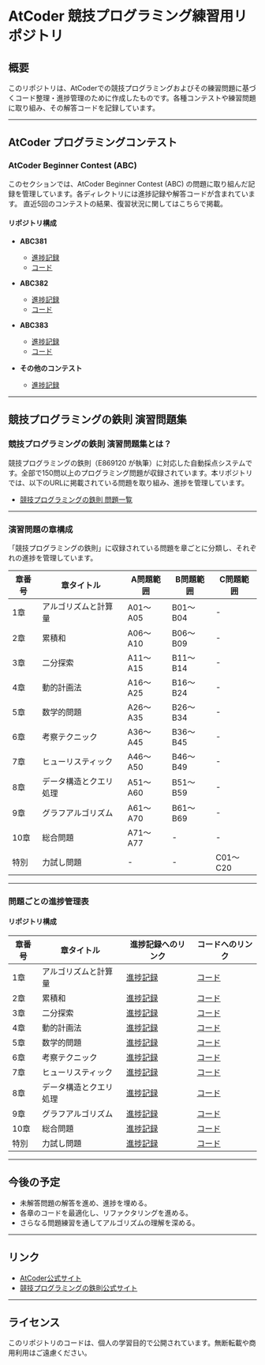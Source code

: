 # AtCoder 競技プログラミング練習用リポジトリ

## 概要
このリポジトリは、AtCoderでの競技プログラミングおよびその練習問題に基づくコード整理・進捗管理のために作成したものです。各種コンテストや練習問題に取り組み、その解答コードを記録しています。

---

## AtCoder プログラミングコンテスト

### AtCoder Beginner Contest (ABC)
このセクションでは、AtCoder Beginner Contest (ABC) の問題に取り組んだ記録を管理しています。各ディレクトリには進捗記録や解答コードが含まれています。
直近5回のコンテストの結果、復習状況に関してはこちらで掲載。

#### リポジトリ構成
- **ABC381**
  - [進捗記録](./ABC/381/progress.md)
  - [コード](./ABC/381/)

- **ABC382**
  - [進捗記録](./ABC/382/progress.md)
  - [コード](./ABC/382/)
 
- **ABC383**
  - [進捗記録](./ABC/383/progress.md)
  - [コード](./ABC/383/)


- **その他のコンテスト**
  - [進捗記録](./ABC/)
---

## 競技プログラミングの鉄則 演習問題集

### 競技プログラミングの鉄則 演習問題集とは？
競技プログラミングの鉄則（E869120 が執筆）に対応した自動採点システムです。全部で150問以上のプログラミング問題が収録されています。本リポジトリでは、以下のURLに掲載されている問題を取り組み、進捗を管理しています。

- [競技プログラミングの鉄則 問題一覧](https://atcoder.jp/contests/tessoku-book)

---

### 演習問題の章構成
「競技プログラミングの鉄則」に収録されている問題を章ごとに分類し、それぞれの進捗を管理しています。

| 章番号 | 章タイトル                     | A問題範囲     | B問題範囲     | C問題範囲     |
|--------|--------------------------------|---------------|---------------|---------------|
| 1章    | アルゴリズムと計算量           | A01～A05      | B01～B04      | -             |
| 2章    | 累積和                         | A06～A10      | B06～B09      | -             |
| 3章    | 二分探索                       | A11～A15      | B11～B14      | -             |
| 4章    | 動的計画法                     | A16～A25      | B16～B24      | -             |
| 5章    | 数学的問題                     | A26～A35      | B26～B34      | -             |
| 6章    | 考察テクニック                 | A36～A45      | B36～B45      | -             |
| 7章    | ヒューリスティック             | A46～A50      | B46～B49      | -             |
| 8章    | データ構造とクエリ処理         | A51～A60      | B51～B59      | -             |
| 9章    | グラフアルゴリズム             | A61～A70      | B61～B69      | -             |
| 10章   | 総合問題                       | A71～A77      | -             | -             |
| 特別   | 力試し問題                     | -             | -             | C01～C20      |

---

### 問題ごとの進捗管理表

#### リポジトリ構成

| 章番号 | 章タイトル                | 進捗記録へのリンク                                         | コードへのリンク                                          |
|--------|---------------------------|----------------------------------------------------------|----------------------------------------------------------|
| 1章    | アルゴリズムと計算量      | [進捗記録](./競技プログラミングの鉄則/アルゴリズムと計算量/progress.md) | [コード](./競技プログラミングの鉄則/アルゴリズムと計算量) |
| 2章    | 累積和                    | [進捗記録](./競技プログラミングの鉄則/累積和/progress.md)         | [コード](./競技プログラミングの鉄則/累積和)               |
| 3章    | 二分探索                  | [進捗記録](./競技プログラミングの鉄則/二分探索/progress.md)       | [コード](./競技プログラミングの鉄則/二分探索)             |
| 4章    | 動的計画法                | [進捗記録](./競技プログラミングの鉄則/動的計画法/progress.md)     | [コード](./競技プログラミングの鉄則/動的計画法)           |
| 5章    | 数学的問題                | [進捗記録](./競技プログラミングの鉄則/数学的問題/progress.md)     | [コード](./競技プログラミングの鉄則/数学的問題)           |
| 6章    | 考察テクニック            | [進捗記録](./競技プログラミングの鉄則/考察テクニック/progress.md) | [コード](./競技プログラミングの鉄則/考察テクニック)       |
| 7章    | ヒューリスティック        | [進捗記録](./競技プログラミングの鉄則/ヒューリスティック/progress.md) | [コード](./競技プログラミングの鉄則/ヒューリスティック)   |
| 8章    | データ構造とクエリ処理    | [進捗記録](./競技プログラミングの鉄則/データ構造とクエリ処理/progress.md) | [コード](./競技プログラミングの鉄則/データ構造とクエリ処理) |
| 9章    | グラフアルゴリズム        | [進捗記録](./競技プログラミングの鉄則/グラフアルゴリズム/progress.md) | [コード](./競技プログラミングの鉄則/グラフアルゴリズム)   |
| 10章   | 総合問題                  | [進捗記録](./競技プログラミングの鉄則/総合問題/progress.md)       | [コード](./競技プログラミングの鉄則/総合問題)             |
| 特別   | 力試し問題                | [進捗記録](./競技プログラミングの鉄則/力試し問題/progress.md)     | [コード](./競技プログラミングの鉄則/力試し問題)           |

---

## 今後の予定
- 未解答問題の解答を進め、進捗を埋める。
- 各章のコードを最適化し、リファクタリングを進める。
- さらなる問題練習を通してアルゴリズムの理解を深める。

---

## リンク
- [AtCoder公式サイト](https://atcoder.jp/)
- [競技プログラミングの鉄則公式サイト](https://atcoder.jp/contests/tessoku-book)

---

## ライセンス
このリポジトリのコードは、個人の学習目的で公開されています。無断転載や商用利用はご遠慮ください。
